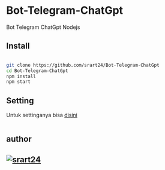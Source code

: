 # Bot-Telegram-ChatGpt
Bot Telegram ChatGpt Nodejs



##  Install

``` bash

git clone https://github.com/srart24/Bot-Telegram-ChatGpt
cd Bot-Telegram-ChatGpt
npm install
npm start
```

## Setting
Untuk settinganya bisa [disini](https://github.com/srart24/Bot-Telegram-ChatGpt/blob/srart24/setting/setting.js)

```
```

author
------
[![srart24](https://github.com/srart24.png?size=100)](https://github.com/srart24)
------
